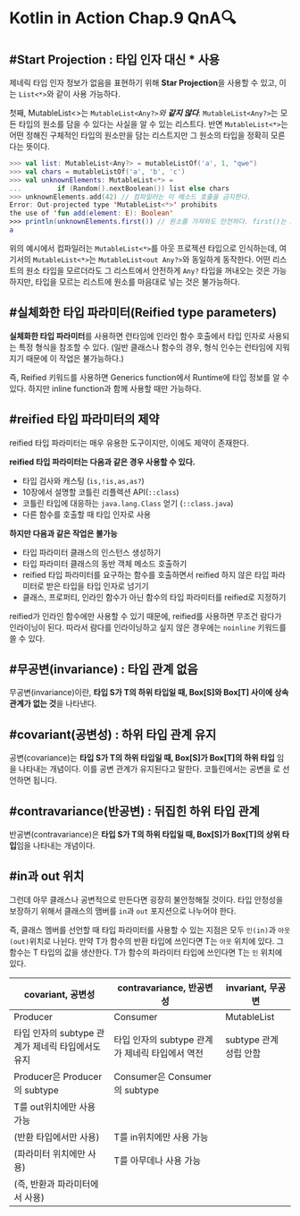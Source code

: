 # Kotlin in Action Chap.9 QnA🔍

## #****Start Projection : 타입 인자 대신 * 사용****

제네릭 타입 인자 정보가 없음을 표현하기 위해 **Star Projection**을 사용할 수 있고, 이는 `List<*>`와 같이 사용 가능하다.

첫째, MutableList<>는 `MutableList<Any?>`*와 **같지 않다**.* `MutableList<Any?>`는 모든 타입의 원소를 담을 수 있다는 사실을 알 수 있는 리스트다. 반면 `MutableList<*>`는 어떤 정해진 구체적인 타입의 원소만을 담는 리스트지만 그 원소의 타입을 정확히 모른다는 뜻이다.

```kotlin
>>> val list: MutableList<Any?> = mutableListOf('a', 1, "qwe")
>>> val chars = mutableListOf('a', 'b', 'c')
>>> val unknownElements: MutableList<*> =                
...         if (Random().nextBoolean()) list else chars
>>> unknownElements.add(42) // 컴파일러는 이 메소드 호출을 금지한다.                              
Error: Out-projected type 'MutableList<*>' prohibits
the use of 'fun add(element: E): Boolean'
>>> println(unknownElements.first()) // 원소를 가져와도 안전하다. first()는 Any? 타입의 원소를 반환한다. 
a
```

위의 예시에서 컴파일러는 `MutableList<*>`를 아웃 프로젝션 타입으로 인식하는데, 여기서의 `MutableList<*>`는 `MutableList<out Any?>`와 동일하게 동작한다. 어떤 리스트의 원소 타입을 모르더라도 그 리스트에서 안전하게 `Any?` 타입을 꺼내오는 것은 가능하지만, 타입을 모르는 리스트에 원소를 마음대로 넣는 것은 불가능하다.

## #****실체화한 타입 파라미터(Reified type parameters)****

****실체화한 타입 파라미터****를 사용하면 런타임에 인라인 함수 호출에서 타입 인자로 사용되는 특정 형식을 참조할 수 있다. (일반 클래스나 함수의 경우, 형식 인수는 런타임에 지워지기 때문에 이 작업은 불가능하다.)

즉, Reified 키워드를 사용하면 Generics function에서 Runtime에 타입 정보를 알 수 있다. 하지만 inline function과 함께 사용할 때만 가능하다.

## #****reified 타입 파라미터의 제약****

reified 타입 파라미터는 매우 유용한 도구이지만, 이에도 제약이 존재한다. 

**reified 타입 파라미터는 다음과 같은 경우 사용할 수 있다.**

- 타입 검사와 캐스팅 (`is,!is,as,as?`)
- 10장에서 설명할 코틀린 리플렉션 API(`::class`)
- 코틀린 타입에 대응하는 `java.lang.Class` 얻기 (`::class.java`)
- 다른 함수를 호출할 때 타입 인자로 사용

**하지만 다음과 같은 작업은 불가능**

- 타입 파라미터 클래스의 인스턴스 생성하기
- 타입 파라미터 클래스의 동반 객체 메소드 호출하기
- reified 타입 파라미터를 요구하는 함수를 호출하면서 reified 하지 않은 타입 파라미터로 받은 타입을 타입 인자로 넘기기
- 클래스, 프로퍼티, 인라인 함수가 아닌 함수의 타입 파라미터를 reified로 지정하기

reified가 인라인 함수에만 사용할 수 있기 때문에, reified를 사용하면 무조건 람다가 인라이닝이 된다. 따라서 람다를 인라이닝하고 싶지 않은 경우에는 `noinline` 키워드를 쓸 수 있다.

## #무공변(invariance) : 타입 관계 없음

무공변(invariance)이란, **타입 S가 T의 하위 타입일 때, Box[S]와 Box[T] 사이에 상속 관계가 없는 것**을 나타낸다.

## #****covariant(공변성) : 하위 타입 관계 유지****

공변(covariance)는 **타입 S가 T의 하위 타입일 때, Box[S]가 Box[T]의 하위 타입** 임을 나타내는 개념이다. 이를 공변 관계가 유지된다고 말한다. 코틀린에서는 공변을 <out T>로 선언하면 됩니다.

## #****contravariance(반공변) : 뒤집힌 하위 타입 관계****

반공변(contravariance)은 **타입 S가 T의 하위 타입일 때, Box[S]가 Box[T]의 상위 타입**임을 나타내는 개념이다.

## #in과 out 위치

그런데 아무 클래스나 공변적으로 만든다면 굉장히 불안정해질 것이다. 타입 안정성을 보장하기 위해서 클래스의 맴버를 `in`과 `out` 포지션으로 나누어야 한다.

즉, 클래스 멤버를 선언할 때 타입 파라미터를 사용할 수 있는 지점은 모두 `인(in)`과 `아웃(out)`위치로 나뉜다. 만약 T가 함수의 반환 타입에 쓰인다면 T는 `아웃` 위치에 있다. 그 함수는 T 타입의 값을 생산한다. T가 함수의 파라미터 타입에 쓰인다면 T는 `인` 위치에 있다.

| covariant, 공변성 | contravariance, 반공변성 | invariant, 무공변 |
| --- | --- | --- |
| Producer<out T> | Consumer<in T> | MutableList |
| 타입 인자의 subtype 관계가 제네릭 타입에서도 유지 | 타입 인자의 subtype 관계가 제네릭 타입에서 역전 | subtype 관계 성립 안함 |
| Producer<Cat>은 Producer<Animal>의 subtype | Consumer<Animal>은 Consumer<Cat>의 subtype |  |
| T를 out위치에만 사용 가능
(반환 타입에서만 사용) | T를 in위치에만 사용 가능
(파라미터 위치에만 사용) | T를 아무데나 사용 가능
(즉, 반환과 파라미터에서 사용) |